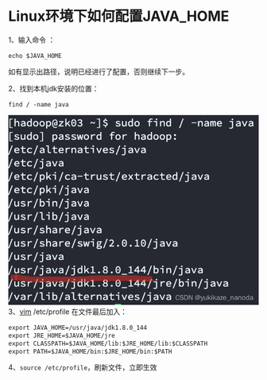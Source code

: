 # Linux环境下如何配置JAVA_HOME

1、输入命令 ：

```
echo $JAVA_HOME
```

如有显示出路径，说明已经进行了配置，否则继续下一步。

2、找到本机jdk安装的位置：

```
find / -name java
```

![在这里插入图片描述](./linux/27873498fe2746d18c51edce6a67ca04.png)
3、[vim](https://so.csdn.net/so/search?q=vim&spm=1001.2101.3001.7020) /etc/profile
在文件最后加入：

```
export JAVA_HOME=/usr/java/jdk1.8.0_144
export JRE_HOME=$JAVA_HOME/jre
export CLASSPATH=$JAVA_HOME/lib:$JRE_HOME/lib:$CLASSPATH
export PATH=$JAVA_HOME/bin:$JRE_HOME/bin:$PATH
```

4、`source /etc/profile`，刷新文件，立即生效